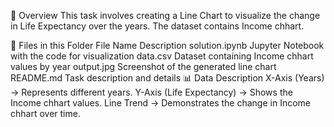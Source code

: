 📌 Overview
This task involves creating a Line Chart to visualize the change in Life Expectancy over the years. The dataset contains Income chhart.

📂 Files in this Folder
File Name	Description
solution.ipynb	Jupyter Notebook with the code for visualization
data.csv	Dataset containing Income chhart values by year
output.jpg	Screenshot of the generated line chart
README.md	Task description and details
📊 Data Description
X-Axis (Years) → Represents different years.
Y-Axis (Life Expectancy) → Shows the  Income chhart values.
Line Trend → Demonstrates the change in  Income chhart over time.
